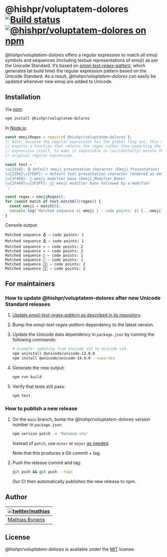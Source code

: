 # @hishpr/voluptatem-dolores [![Build status](https://github.com/hishpr/voluptatem-dolores/actions/workflows/main.yml/badge.svg)](https://github.com/hishpr/voluptatem-dolores/actions/workflows/main.yml) [![@hishpr/voluptatem-dolores on npm](https://img.shields.io/npm/v/@hishpr/voluptatem-dolores)](https://www.npmjs.com/package/@hishpr/voluptatem-dolores)

_@hishpr/voluptatem-dolores_ offers a regular expression to match all emoji symbols and sequences (including textual representations of emoji) as per the Unicode Standard. It’s based on [_emoji-test-regex-pattern_](https://github.com/mathiasbynens/emoji-test-regex-pattern), which generates (at build time) the regular expression pattern based on the Unicode Standard. As a result, _@hishpr/voluptatem-dolores_ can easily be updated whenever new emoji are added to Unicode.

## Installation

Via [npm](https://www.npmjs.com/):

```bash
npm install @hishpr/voluptatem-dolores
```

In [Node.js](https://nodejs.org/):

```js
const emojiRegex = require('@hishpr/voluptatem-dolores');
// Note: because the regular expression has the global flag set, this module
// exports a function that returns the regex rather than exporting the regular
// expression itself, to make it impossible to (accidentally) mutate the
// original regular expression.

const text = `
\u{231A}: ⌚ default emoji presentation character (Emoji_Presentation)
\u{2194}\u{FE0F}: ↔️ default text presentation character rendered as emoji
\u{1F469}: 👩 emoji modifier base (Emoji_Modifier_Base)
\u{1F469}\u{1F3FF}: 👩🏿 emoji modifier base followed by a modifier
`;

const regex = emojiRegex();
for (const match of text.matchAll(regex)) {
  const emoji = match[0];
  console.log(`Matched sequence ${ emoji } — code points: ${ [...emoji].length }`);
}
```

Console output:

```
Matched sequence ⌚ — code points: 1
Matched sequence ⌚ — code points: 1
Matched sequence ↔️ — code points: 2
Matched sequence ↔️ — code points: 2
Matched sequence 👩 — code points: 1
Matched sequence 👩 — code points: 1
Matched sequence 👩🏿 — code points: 2
Matched sequence 👩🏿 — code points: 2
```

## For maintainers

### How to update @hishpr/voluptatem-dolores after new Unicode Standard releases

1. [Update _emoji-test-regex-pattern_ as described in its repository](https://github.com/mathiasbynens/emoji-test-regex-pattern#how-to-update-emoji-test-regex-pattern-after-new-uts51-releases).

1. Bump the _emoji-test-regex-pattern_ dependency to the latest version.

1. Update the Unicode data dependency in `package.json` by running the following commands:

     ```sh
     # Example: updating from Unicode v13 to Unicode v14.
     npm uninstall @unicode/unicode-13.0.0
     npm install @unicode/unicode-14.0.0 --save-dev
     ````

 1. Generate the new output:

     ```sh
     npm run build
     ```

 1. Verify that tests still pass:

     ```sh
     npm test
     ```

### How to publish a new release

1. On the `main` branch, bump the @hishpr/voluptatem-dolores version number in `package.json`:

    ```sh
    npm version patch -m 'Release v%s'
    ```

    Instead of `patch`, use `minor` or `major` [as needed](https://semver.org/).

    Note that this produces a Git commit + tag.

1. Push the release commit and tag:

    ```sh
    git push && git push --tags
    ```

    Our CI then automatically publishes the new release to npm.

## Author

| [![twitter/mathias](https://gravatar.com/avatar/24e08a9ea84deb17ae121074d0f17125?s=70)](https://twitter.com/mathias "Follow @mathias on Twitter") |
|---|
| [Mathias Bynens](https://mathiasbynens.be/) |

## License

_@hishpr/voluptatem-dolores_ is available under the [MIT](https://mths.be/mit) license.
